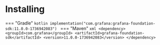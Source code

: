 # Installing

=== "Gradle"
    ```kotlin
    implementation("com.grafana:grafana-foundation-sdk:11.0.0-1736942083")
    ```
=== "Maven"
    ```xml
    <dependency>
        <groupId>com.grafana</groupId>
        <artifactId>grafana-foundation-sdk</artifactId>
        <version>11.0.0-1736942083</version>
    </dependency>
    ```
